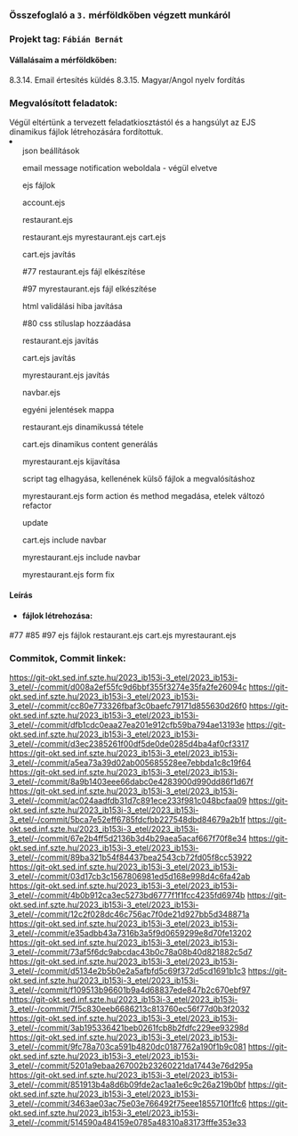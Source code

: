 ### Összefoglaló a `3.` mérföldkőben végzett munkáról

### Projekt tag: `Fábián Bernát`



#### Vállalásaim a mérföldkőben: 


8.3.14. Email értesítés küldés 
8.3.15. Magyar/Angol nyelv fordítás 

### Megvalósított feladatok:
<div>
    Végül eltértünk a tervezett feladatkiosztástól és a hangsúlyt az EJS dinamikus fájlok létrehozására fordítottuk.
    </div>
    <li>
        <ul>json beállítások</ul>
        <ul>email message notification weboldala - végül elvetve</ul>
        <ul>ejs fájlok</ul>
        <ul>account.ejs</ul>
        <ul>restaurant.ejs</ul>
        <ul>restaurant.ejs myrestaurant.ejs cart.ejs</ul>
        <ul>cart.ejs javítás</ul>
        <ul>#77 restaurant.ejs fájl elkészítése
</ul>
        <ul>#97 myrestaurant.ejs fájl elkészítése
</ul>
        <ul>html validálási hiba javítása
</ul>
        <ul>#80 css stíluslap hozzáadása
</ul>
        <ul>restaurant.ejs javítás
</ul>
        <ul>cart.ejs javítás
</ul>
        <ul>myrestaurant.ejs javítás
</ul>
        <ul>navbar.ejs
</ul>
        <ul>egyéni jelentések mappa
</ul>
        <ul>restaurant.ejs dinamikussá tétele
</ul>
        <ul>cart.ejs dinamikus content generálás
</ul>
        <ul>myrestaurant.ejs kijavítása
</ul>
        <ul>script tag elhagyása, kellenének külső fájlok a megvalósításhoz
</ul>
        <ul>myrestaurant.ejs form action és method megadása, etelek változó refactor
</ul>
        <ul>update</ul>
        <ul>cart.ejs include navbar
</ul>
        <ul>myrestaurant.ejs include navbar
</ul>
        <ul>myrestaurant.ejs form fix
</ul>
    </li>

#### Leírás



 - ####  fájlok létrehozása:

 #77 #85 #97 ejs fájlok
 restaurant.ejs
cart.ejs
 myrestaurant.ejs

### Commitok, Commit linkek:

 https://git-okt.sed.inf.szte.hu/2023_ib153i-3_etel/2023_ib153i-3_etel/-/commit/d008a2ef55fc9d6bbf355f3274e35fa2fe26094c
 https://git-okt.sed.inf.szte.hu/2023_ib153i-3_etel/2023_ib153i-3_etel/-/commit/cc80e773326fbaf3c0baefc79171d855630d26f0
https://git-okt.sed.inf.szte.hu/2023_ib153i-3_etel/2023_ib153i-3_etel/-/commit/dfb1cdc0eaa27ea201e912cfb59ba794ae13193e
https://git-okt.sed.inf.szte.hu/2023_ib153i-3_etel/2023_ib153i-3_etel/-/commit/d3ec2385261f00df5de0de0285d4ba4af0cf3317
https://git-okt.sed.inf.szte.hu/2023_ib153i-3_etel/2023_ib153i-3_etel/-/commit/a5ea73a39d02ab005685528ee7ebbda1c8c19f64
https://git-okt.sed.inf.szte.hu/2023_ib153i-3_etel/2023_ib153i-3_etel/-/commit/8a9b1403eee66dabc0e4283900d990dd86f1d67f
https://git-okt.sed.inf.szte.hu/2023_ib153i-3_etel/2023_ib153i-3_etel/-/commit/ac024aadfdb31d7c891ece233f981c048bcfaa09
https://git-okt.sed.inf.szte.hu/2023_ib153i-3_etel/2023_ib153i-3_etel/-/commit/5bca7e52eff6785fdcfbb227548dbd84679a2b1f
https://git-okt.sed.inf.szte.hu/2023_ib153i-3_etel/2023_ib153i-3_etel/-/commit/67e2b4ff5d2136b3d4b29aea5acaf667f70f8e34
https://git-okt.sed.inf.szte.hu/2023_ib153i-3_etel/2023_ib153i-3_etel/-/commit/89ba321b54f84437bea2543cb72fd05f8cc53922
https://git-okt.sed.inf.szte.hu/2023_ib153i-3_etel/2023_ib153i-3_etel/-/commit/03d17cb3c1567806981ed5d168e998d4c6fa42ab
https://git-okt.sed.inf.szte.hu/2023_ib153i-3_etel/2023_ib153i-3_etel/-/commit/4b0b912ca3ec5273bd6777f1f1fcc4235fd6974b
https://git-okt.sed.inf.szte.hu/2023_ib153i-3_etel/2023_ib153i-3_etel/-/commit/12c2f028dc46c756ac7f0de21d927bb5d348871a
https://git-okt.sed.inf.szte.hu/2023_ib153i-3_etel/2023_ib153i-3_etel/-/commit/e35adbb43a7316b3a5f9d0659299e8d70fe13202
https://git-okt.sed.inf.szte.hu/2023_ib153i-3_etel/2023_ib153i-3_etel/-/commit/73af5f6dc9abcdac43b0c78a08b40d821882c5d7
https://git-okt.sed.inf.szte.hu/2023_ib153i-3_etel/2023_ib153i-3_etel/-/commit/d5134e2b5b0e2a5afbfd5c69f372d5cd1691b1c3
https://git-okt.sed.inf.szte.hu/2023_ib153i-3_etel/2023_ib153i-3_etel/-/commit/f109513b96601b9a4d68837ede847b2c670ebf97
https://git-okt.sed.inf.szte.hu/2023_ib153i-3_etel/2023_ib153i-3_etel/-/commit/7f5c830eeb6686213c813760ec56f77d0b3f2032
https://git-okt.sed.inf.szte.hu/2023_ib153i-3_etel/2023_ib153i-3_etel/-/commit/3ab195336421beb0261fcb8b2fdfc229ee93298d
https://git-okt.sed.inf.szte.hu/2023_ib153i-3_etel/2023_ib153i-3_etel/-/commit/9fc78a703ca591b4820dc0187762a190f1b9c081
https://git-okt.sed.inf.szte.hu/2023_ib153i-3_etel/2023_ib153i-3_etel/-/commit/5201a9ebaa267002b23260221da17443e76d295a
https://git-okt.sed.inf.szte.hu/2023_ib153i-3_etel/2023_ib153i-3_etel/-/commit/851913b4a8d6b09fde2ac1aa1e6c9c26a219b0bf
https://git-okt.sed.inf.szte.hu/2023_ib153i-3_etel/2023_ib153i-3_etel/-/commit/3463ae03ac75e03e766492f75eee1855710f1fc6
https://git-okt.sed.inf.szte.hu/2023_ib153i-3_etel/2023_ib153i-3_etel/-/commit/514590a484159e0785a48310a83173fffe353e33










